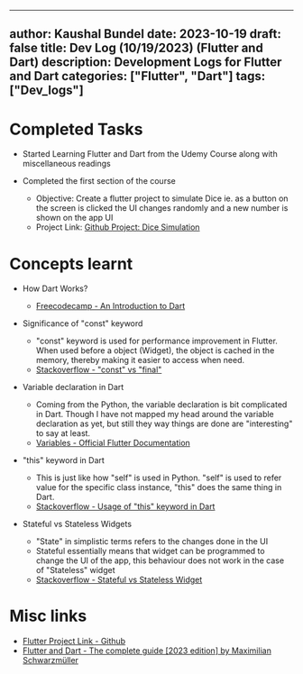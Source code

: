  ---
author: Kaushal Bundel
date: 2023-10-19
draft: false
title: Dev Log (10/19/2023) (Flutter and Dart)
description: Development Logs for Flutter and Dart
categories: ["Flutter", "Dart"]
tags: ["Dev_logs"]
---

# Completed Tasks 

- Started Learning Flutter and Dart from the Udemy Course along with miscellaneous readings 
- Completed the first section of the course
  
  - Objective: Create a flutter project to simulate Dice ie. as a button on the screen is clicked the UI changes randomly and a new number is shown on the app UI
  - Project Link: [Github Project: Dice Simulation](https://github.com/kaushalbundel/flutter-projects/tree/main/practice_project "Github Project Link")
  
# Concepts learnt

- How Dart Works?

    - [Freecodecamp - An Introduction to Dart](https://www.freecodecamp.org/news/https-medium-com-rahman-sameeha-whats-flutter-an-intro-to-dart-6fc42ba7c4a3/)

- Significance of "const" keyword

    - "const" keyword is used for performance improvement in Flutter. When used before a object (Widget), the object is cached in the memory, thereby making it easier to access when need.
    - [Stackoverflow - "const" vs "final"](https://stackoverflow.com/questions/50431055/what-is-the-difference-between-the-const-and-final-keywords-in-dart)
    
- Variable declaration in Dart

    - Coming from the Python, the variable declaration is bit complicated in Dart. Though I have not mapped my head around the variable declaration as yet, but still they way things are done are "interesting" to say at least.
    - [Variables - Official Flutter Documentation](https://dart.dev/language/variables)
    
- "this" keyword in Dart

    - This is just like how "self" is used in Python. "self" is used to refer value for the specific class instance, "this" does the same thing in Dart.
    - [Stackoverflow - Usage of "this" keyword in Dart](https://stackoverflow.com/questions/64324559/what-does-mean-of-using-the-this-keyword-in-dart)
    
- Stateful vs Stateless Widgets

    - "State" in simplistic terms refers to the changes done in the UI
    - Stateful essentially means that widget can be programmed to change the UI of the app, this behaviour does not work in the case of "Stateless" widget
    - [Stackoverflow - Stateful vs Stateless Widget](https://stackoverflow.com/questions/71293508/stateful-widget-inside-a-stateless-widget-and-vice-versa)

# Misc links

- [Flutter Project Link -  Github](https://github.com/kaushalbundel/flutter-projects/tree/main/practice_project)
- [Flutter and Dart - The complete guide [2023 edition] by Maximilian Schwarzmüller](https://www.udemy.com/course-dashboard-redirect/?course_id=1708340)
